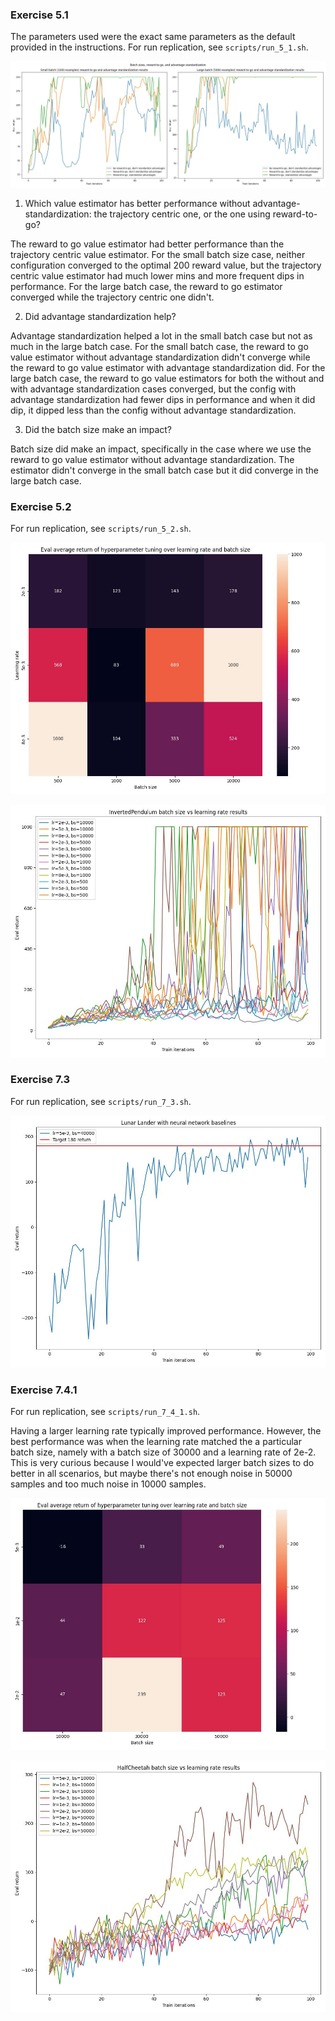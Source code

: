 ### Exercise 5.1
The parameters used were the exact same parameters as the default provided in the instructions.
For run replication, see `scripts/run_5_1.sh`.


![](report_resources/q5_1.jpg)


1. Which value estimator has better performance without advantage-standardization: the trajectory centric one, or the one using reward-to-go?

The reward to go value estimator had better performance than the trajectory centric value estimator. For the small batch size case, neither configuration converged to the optimal 200 reward value, but the trajectory centric value estimator had much lower mins and more frequent dips in performance. For the large batch case, the reward to go estimator converged while the trajectory centric one didn't.


2. Did advantage standardization help?

Advantage standardization helped a lot in the small batch case but not as much in the large batch case. For the small batch case, the reward to go value estimator without advantage standardization didn't converge while the reward to go value estimator with advantage standardization did. For the large batch case, the reward to go value estimators for both the without and with advantage standardization cases converged, but the config with advantage standardization had fewer dips in performance and when it did dip, it dipped less than the config without advantage standardization.


3. Did the batch size make an impact?

Batch size did make an impact, specifically in the case where we use the reward to go value estimator without advantage standardization. The estimator didn't converge in the small batch case but it did converge in the large batch case.


<div style="page-break-after: always;"></div>


### Exercise 5.2
For run replication, see `scripts/run_5_2.sh`.


![](report_resources/q5_2_heatmap.jpg)


![](report_resources/q5_2_learning_curves.jpg)


<div style="page-break-after: always;"></div>


### Exercise 7.3
For run replication, see `scripts/run_7_3.sh`.


![](report_resources/q7_3.jpg)


<div style="page-break-after: always;"></div>


### Exercise 7.4.1
For run replication, see `scripts/run_7_4_1.sh`.

Having a larger learning rate typically improved performance. However, the best performance was when the learning rate matched the a particular batch size, namely with a batch size of 30000 and a learning rate of 2e-2. This is very curious because I would've expected larger batch sizes to do better in all scenarios, but maybe there's not enough noise in 50000 samples and too much noise in 10000 samples.


![](report_resources/q7_4_1_heatmap.jpg)


![](report_resources/q7_4_1_learning_curves.jpg)


<div style="page-break-after: always;"></div>

